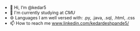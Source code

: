 - 👋 Hi, I’m @kedar5
- 🏢 I'm currently studying at _CMU_
- ⚙️ Languages I am well versed with: .py, .java, .sql, .html, .css
- 📫 How to reach me www.linkedin.com/kedardeshpande5/

<!---
kedar5/kedar5 is a ✨ special ✨ repository because its `README.md` (this file) appears on your GitHub profile.
You can click the Preview link to take a look at your changes.
--->
